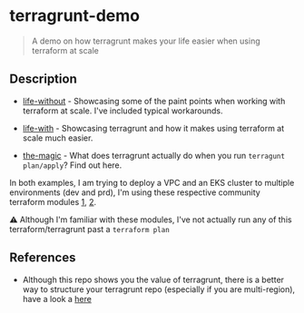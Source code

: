 # terragrunt-demo

> A demo on how terragrunt makes your life easier when using terraform at scale

## Description

- [life-without](./life-without) - Showcasing some of the paint points when
  working with terraform at scale. I've included typical workarounds.

- [life-with](./life-with) - Showcasing terragrunt and how it makes using
  terraform at scale much easier.

- [the-magic](./the-magic) - What does terragrunt actually do when you run
  `terragunt plan/apply`? Find out here.

In both examples, I am trying to deploy a VPC and an EKS cluster to multiple
environments (dev and prd), I'm using these respective community terraform
modules [1](https://github.com/terraform-aws-modules/terraform-aws-vpc),
[2](https://github.com/terraform-aws-modules/terraform-aws-eks).

:warning: Although I'm familiar with these modules, I've not actually run any of
this terraform/terragrunt past a `terraform plan`

## References

- Although this repo shows you the value of terragrunt, there is a better way to
  structure your terragrunt repo (especially if you are multi-region), have a
  look a
  [here](https://github.com/gruntwork-io/terragrunt-infrastructure-live-example)
